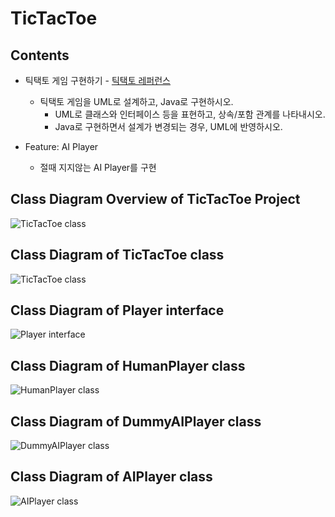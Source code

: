 # TicTacToe

## Contents

- 틱택토 게임 구현하기 - [틱택토 레퍼런스](https://ko.wikipedia.org/wiki/%ED%8B%B1%ED%83%9D%ED%86%A0)
  - 틱택토 게임을 UML로 설계하고, Java로 구현하시오.
    - UML로 클래스와 인터페이스 등을 표현하고, 상속/포함 관계를 나타내시오.
    - Java로 구현하면서 설계가 변경되는 경우, UML에 반영하시오.

- Feature: AI Player
  - 절때 지지않는 AI Player를 구현
    
## Class Diagram Overview of TicTacToe Project
![TicTacToe class](./overview.png)

## Class Diagram of TicTacToe class 

![TicTacToe class](./TicTacToe.png)

## Class Diagram of Player interface

![Player interface](./Player.png)

## Class Diagram of HumanPlayer class

![HumanPlayer class](./HumanPlayer.png)

## Class Diagram of DummyAIPlayer class

![DummyAIPlayer class](./DummyAIPlayer.png)

## Class Diagram of AIPlayer class

![AIPlayer class](./AIPlayer.png)

